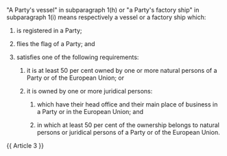 "A Party's vessel" in subparagraph 1(h) or "a Party's factory ship" in subparagraph 1(i) means respectively a vessel or a factory ship which:

1. is registered in a Party;

2. flies the flag of a Party; and

3. satisfies one of the following requirements:

    1. it is at least 50 per cent owned by one or more natural persons of a Party or of the European Union; or

    2. it is owned by one or more juridical persons:

        1. which have their head office and their main place of business in a Party or in the European Union; and

        2. in which at least 50 per cent of the ownership belongs to natural persons or juridical persons of a Party or of the European Union.

{{ Article 3 }}

